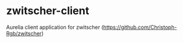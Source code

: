 # zwitscher-client

Aurelia client application for zwitscher 
(https://github.com/Christoph-Rgb/zwitscher)
